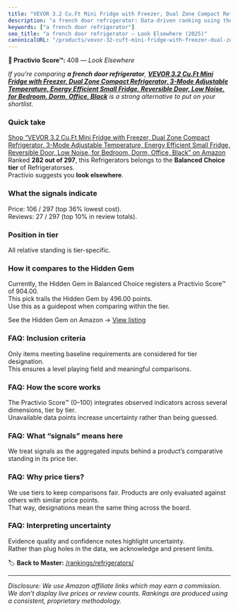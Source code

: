 ```yaml
---
title: "VEVOR 3.2 Cu.Ft Mini Fridge with Freezer, Dual Zone Compact Refrigerator, 3-Mode Adjustable Temperature, Energy Efficient Small Fridge, Reversible Door, Low Noise, for Bedroom, Dorm, Office, Black"
description: "a french door refrigerator: Data-driven ranking using the Practivio Score™. Positioned by quality, value, demand, findability, momentum."
keywords: ["a french door refrigerator"]
seo_title: "a french door refrigerator — Look Elsewhere (2025)"
canonicalURL: "/products/vevor-32-cuft-mini-fridge-with-freezer-dual-zone-compact-refrigerator-3-mode-adjustable-temperature-energy-efficient-small-fridge-reversible-door-low-noise-for-bedroom-dorm-office-black-B0FN1YXVD5/"
---
```


**🚫 Practivio Score™:** 408 — _Look Elsewhere_


*If you're comparing **a french door refrigerator**, **[VEVOR 3.2 Cu.Ft Mini Fridge with Freezer, Dual Zone Compact Refrigerator, 3-Mode Adjustable Temperature, Energy Efficient Small Fridge, Reversible Door, Low Noise, for Bedroom, Dorm, Office, Black](https://www.amazon.com/dp/B0FN1YXVD5?tag=practivio-20)** is a strong alternative to put on your shortlist.*
### Quick take
[Shop “VEVOR 3.2 Cu.Ft Mini Fridge with Freezer, Dual Zone Compact Refrigerator, 3-Mode Adjustable Temperature, Energy Efficient Small Fridge, Reversible Door, Low Noise, for Bedroom, Dorm, Office, Black” on Amazon](https://www.amazon.com/dp/B0FN1YXVD5?tag=practivio-20)
Ranked **282 out of 297**, this Refrigerators belongs to the **Balanced Choice tier** of Refrigeratorses.  
Practivio suggests you **look elsewhere**.

### What the signals indicate
Price: 106 / 297 (top 36% lowest cost).  
Reviews: 27 / 297 (top 10% in review totals).  

### Position in tier
All relative standing is tier-specific.

### How it compares to the Hidden Gem
Currently, the Hidden Gem in Balanced Choice registers a Practivio Score™ of 904.00.  
This pick trails the Hidden Gem by 496.00 points.  
Use this as a guidepost when comparing within the tier.  

See the Hidden Gem on Amazon → [View listing](https://www.amazon.com/dp/B01N9RPCT5?tag=practivio-20)

### FAQ: Inclusion criteria
Only items meeting baseline requirements are considered for tier designation.  
This ensures a level playing field and meaningful comparisons.

### FAQ: How the score works
The Practivio Score™ (0–100) integrates observed indicators across several dimensions, tier by tier.  
Unavailable data points increase uncertainty rather than being guessed.

### FAQ: What “signals” means here
We treat signals as the aggregated inputs behind a product’s comparative standing in its price tier.

### FAQ: Why price tiers?
We use tiers to keep comparisons fair. Products are only evaluated against others with similar price points.  
That way, designations mean the same thing across the board.

### FAQ: Interpreting uncertainty
Evidence quality and confidence notes highlight uncertainty.  
Rather than plug holes in the data, we acknowledge and present limits.


🏷️ **Back to Master:** [/rankings/refrigerators/](/rankings/refrigerators/)

---
_Disclosure: We use Amazon affiliate links which may earn a commission. We don’t display live prices or review counts. Rankings are produced using a consistent, proprietary methodology._
